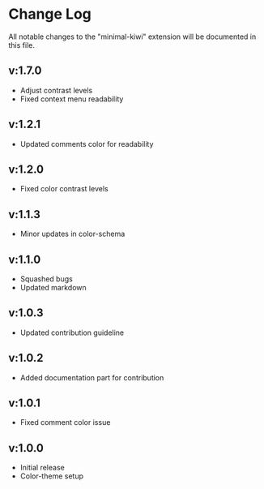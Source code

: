 # Change Log

All notable changes to the "minimal-kiwi" extension will be documented in this file.


## v:1.7.0
- Adjust contrast levels
- Fixed context menu readability

## v:1.2.1
- Updated comments color for readability

## v:1.2.0
- Fixed color contrast levels

## v:1.1.3
- Minor updates in color-schema

## v:1.1.0
- Squashed bugs
- Updated markdown

## v:1.0.3
- Updated contribution guideline


## v:1.0.2
- Added documentation part for contribution


## v:1.0.1
- Fixed comment color issue


## v:1.0.0
- Initial release
- Color-theme setup

